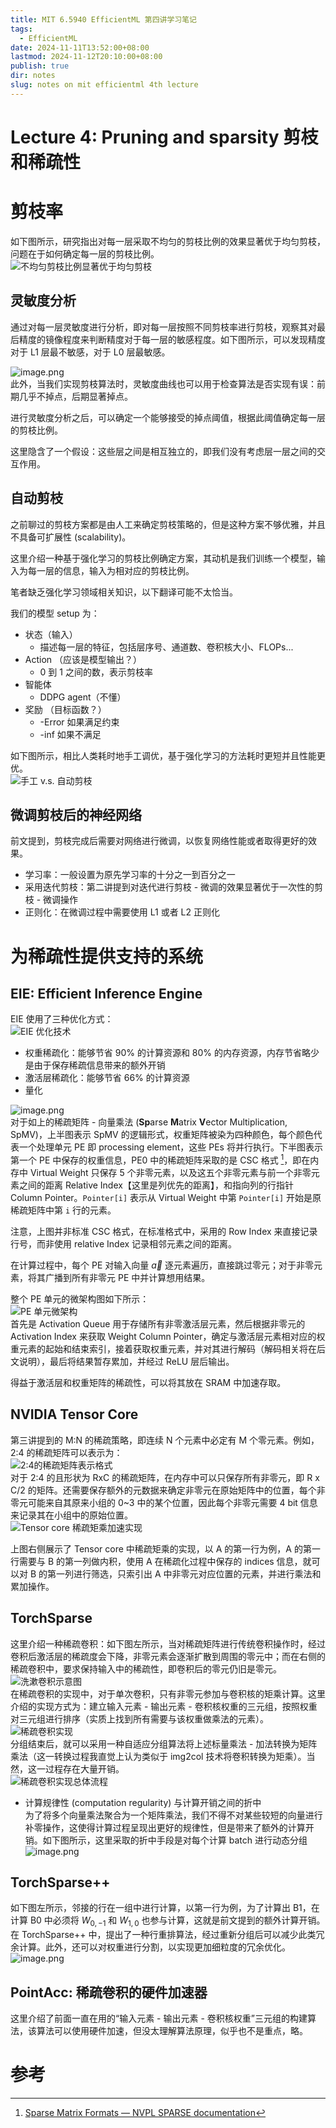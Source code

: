 ```yaml
---
title: MIT 6.5940 EfficientML 第四讲学习笔记
tags:
  - EfficientML
date: 2024-11-11T13:52:00+08:00
lastmod: 2024-11-12T20:10:00+08:00
publish: true
dir: notes
slug: notes on mit efficientml 4th lecture
---
```


# Lecture 4: Pruning and sparsity 剪枝和稀疏性

# 剪枝率

如下图所示，研究指出对每一层采取不均匀的剪枝比例的效果显著优于均匀剪枝，问题在于如何确定每一层的剪枝比例。  
![不均匀剪枝比例显著优于均匀剪枝](https://pics.zhouxin.space/202411101855239.png?x-oss-process=image/quality,q_90/format,webp)

## 灵敏度分析

通过对每一层灵敏度进行分析，即对每一层按照不同剪枝率进行剪枝，观察其对最后精度的镜像程度来判断精度对于每一层的敏感程度。如下图所示，可以发现精度对于 L1 层最不敏感，对于 L0 层最敏感。

![image.png](https://pics.zhouxin.space/202411101920552.png?x-oss-process=image/quality,q_90/format,webp)  
此外，当我们实现剪枝算法时，灵敏度曲线也可以用于检查算法是否实现有误：前期几乎不掉点，后期显著掉点。

进行灵敏度分析之后，可以确定一个能够接受的掉点阈值，根据此阈值确定每一层的剪枝比例。

这里隐含了一个假设：这些层之间是相互独立的，即我们没有考虑层一层之间的交互作用。

## 自动剪枝

之前聊过的剪枝方案都是由人工来确定剪枝策略的，但是这种方案不够优雅，并且不具备可扩展性 (scalability)。

这里介绍一种基于强化学习的剪枝比例确定方案，其动机是我们训练一个模型，输入为每一层的信息，输入为相对应的剪枝比例。

笔者缺乏强化学习领域相关知识，以下翻译可能不太恰当。

我们的模型 setup 为：
- 状态（输入）
	- 描述每一层的特征，包括层序号、通道数、卷积核大小、FLOPs...
- Action （应该是模型输出？）
	- 0 到 1 之间的数，表示剪枝率
- 智能体
	- DDPG agent（不懂）
- 奖励 （目标函数？）
	- -Error 如果满足约束
	- -inf 如果不满足

如下图所示，相比人类耗时地手工调优，基于强化学习的方法耗时更短并且性能更优。  
![手工 v.s. 自动剪枝](https://pics.zhouxin.space/202411112329452.png?x-oss-process=image/quality,q_90/format,webp)

## 微调剪枝后的神经网络

前文提到，剪枝完成后需要对网络进行微调，以恢复网络性能或者取得更好的效果。

- 学习率：一般设置为原先学习率的十分之一到百分之一
- 采用迭代剪枝：第二讲提到对迭代进行剪枝 - 微调的效果显著优于一次性的剪枝 - 微调操作
- 正则化：在微调过程中需要使用 L1 或者 L2 正则化

# 为稀疏性提供支持的系统

## EIE: Efficient Inference Engine

EIE 使用了三种优化方式：  
![EIE 优化技术](https://pics.zhouxin.space/20241112110905.png?x-oss-process=image/quality,q_90/format,webp)

- 权重稀疏化：能够节省 90% 的计算资源和 80% 的内存资源，内存节省略少是由于保存稀疏信息带来的额外开销
- 激活层稀疏化：能够节省 66% 的计算资源
- 量化

![image.png](https://pics.zhouxin.space/20241112112715.png?x-oss-process=image/quality,q_90/format,webp)  
对于如上的稀疏矩阵 - 向量乘法 (**Sp**arse **M**atrix **V**ector Multiplication, SpMV)，上半图表示 SpMV 的逻辑形式，权重矩阵被染为四种颜色，每个颜色代表一个处理单元 PE 即 processing element，这些 PEs 将并行执行。下半图表示第一个 PE 中保存的权重信息，PE0 中的稀疏矩阵采取的是 CSC 格式 [^1]，即在内存中 Virtual Weight 只保存 5 个非零元素，以及这五个非零元素与前一个非零元素之间的距离 Relative Index【这里是列优先的距离】，和指向列的行指针 Column Pointer。`Pointer[i]` 表示从 Virtual Weight 中第 `Pointer[i]` 开始是原稀疏矩阵中第 `i` 行的元素。

注意，上图并非标准 CSC 格式，在标准格式中，采用的 Row Index 来直接记录行号，而非使用 relative Index 记录相邻元素之间的距离。

在计算过程中，每个 PE 对输入向量 $\vec{a}$ 逐元素遍历，直接跳过零元；对于非零元素，将其广播到所有非零元 PE 中并计算想用结果。

整个 PE 单元的微架构图如下所示：  
![PE 单元微架构](https://pics.zhouxin.space/202411121605329.png?x-oss-process=image/quality,q_90/format,webp)  
首先是 Activation Queue 用于存储所有非零激活层元素，然后根据非零元的 Activation Index 来获取 Weight Column Pointer，确定与激活层元素相对应的权重元素的起始和结束索引，接着获取权重元素，并对其进行解码（解码相关将在后文说明），最后将结果暂存累加，并经过 ReLU 层后输出。

得益于激活层和权重矩阵的稀疏性，可以将其放在 SRAM 中加速存取。

## NVIDIA Tensor Core

第三讲提到的 M:N 的稀疏策略，即连续 N 个元素中必定有 M 个零元素。例如，2:4 的稀疏矩阵可以表示为：  
![2:4的稀疏矩阵表示格式](https://pics.zhouxin.space/202411121650058.png?x-oss-process=image/quality,q_90/format,webp)  
对于 2:4 的且形状为 RxC 的稀疏矩阵，在内存中可以只保存所有非零元，即 R x C/2 的矩阵。还需要保存额外的元数据来确定非零元在原始矩阵中的位置，每个非零元可能来自其原来小组的 0~3 中的某个位置，因此每个非零元需要 4 bit 信息来记录其在小组中的原始位置。  
![Tensor core 稀疏矩乘加速实现](https://pics.zhouxin.space/202411121658663.png?x-oss-process=image/quality,q_90/format,webp)

上图右侧展示了 Tensor core 中稀疏矩乘的实现，以 A 的第一行为例，A 的第一行需要与 B 的第一列做内积，使用 A 在稀疏化过程中保存的 indices 信息，就可以对 B 的第一列进行筛选，只索引出 A 中非零元对应位置的元素，并进行乘法和累加操作。

## TorchSparse

这里介绍一种稀疏卷积：如下图左所示，当对稀疏矩阵进行传统卷积操作时，经过卷积后激活层的稀疏度会下降，非零元素会逐渐扩散到周围的零元中；而在右侧的稀疏卷积中，要求保持输入中的稀疏性，即卷积后的零元仍旧是零元。  
![洗漱卷积示意图](https://pics.zhouxin.space/202411121833124.png?x-oss-process=image/quality,q_90/format,webp)  
在稀疏卷积的实现中，对于单次卷积，只有非零元参加与卷积核的矩乘计算。这里介绍的实现方式为：建立输入元素 - 输出元素 - 卷积核权重的三元组，按照权重对三元组进行排序（实质上找到所有需要与该权重做乘法的元素）。  
![稀疏卷积实现](https://pics.zhouxin.space/202411121839341.png?x-oss-process=image/quality,q_90/format,webp)  
分组结束后，就可以采用一种自适应分组算法将上述标量乘法 - 加法转换为矩阵乘法（这一转换过程我直觉上认为类似于 img2col 技术将卷积转换为矩乘）。当然，这一过程存在大量开销。  
![稀疏卷积实现总体流程](https://pics.zhouxin.space/202411121844924.png?x-oss-process=image/quality,q_90/format,webp)
- 计算规律性 (computation regularity) 与计算开销之间的折中  
为了将多个向量乘法聚合为一个矩阵乘法，我们不得不对某些较短的向量进行补零操作，这使得计算过程呈现出更好的规律性，但是带来了额外的计算开销。如下图所示，这里采取的折中手段是对每个计算 batch 进行动态分组  
![image.png](https://pics.zhouxin.space/202411121955937.webp?x-oss-process=image/quality,q_90/format,webp)

## TorchSparse++

如下图左所示，邻接的行在一组中进行计算，以第一行为例，为了计算出 B1，在计算 B0 中必须将 $W_{0,-1}$ 和 $W_{1,0}$ 也参与计算，这就是前文提到的额外计算开销。在 TorchSparse++ 中，提出了一种行重排算法，经过重新分组后可以减少此类冗余计算。此外，还可以对权重进行分割，以实现更加细粒度的冗余优化。  
![image.png](https://pics.zhouxin.space/202411122002814.webp)

## PointAcc: 稀疏卷积的硬件加速器

这里介绍了前面一直在用的“输入元素 - 输出元素 - 卷积核权重”三元组的构建算法，该算法可以使用硬件加速，但没太理解算法原理，似乎也不是重点，略。

# 参考

[^1]: [Sparse Matrix Formats — NVPL SPARSE documentation](https://docs.nvidia.com/nvpl/_static/sparse/storage_format/sparse_matrix.html#compressed-sparse-column-csc)